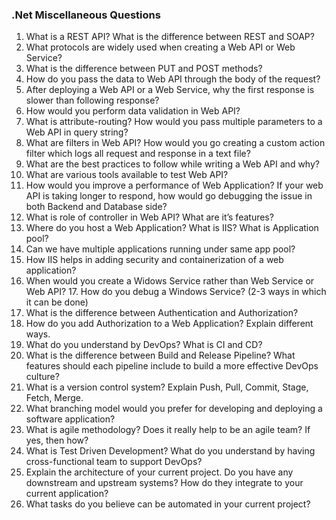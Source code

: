 ### .Net Miscellaneous Questions

1. What is a REST API? What is the difference between REST and SOAP?  
2. What protocols are widely used when creating a Web API or Web Service? 
3. What is the difference between PUT and POST methods? 
4. How do you pass the data to Web API through the body of the request? 
5. After deploying a Web API or a Web Service, why the first response is slower than following response? 
6. How would you perform data validation in Web API? 
7. What is attribute-routing? How would you pass multiple parameters to a Web API in query string? 
8. What are filters in Web API? How would you go creating a custom action filter which logs all request and response in a text file? 
9. What are the best practices to follow while writing a Web API and why? 
10. What are various tools available to test Web API? 
11. How would you improve a performance of Web Application? If your web API is taking longer to respond, how would go debugging the issue in both Backend and Database side? 
12. What is role of controller in Web API? What are it’s features? 
13. Where do you host a Web Application? What is IIS? What is Application pool? 
14. Can we have multiple applications running under same app pool? 
15. How IIS helps in adding security and containerization of a web application? 
16. When would you create a Widows Service rather than Web Service or Web API? 17. How do you debug a Windows Service? (2-3 ways in which it can be done) 
18. What is the difference between Authentication and Authorization? 
19. How do you add Authorization to a Web Application? Explain different ways. 
20. What do you understand by DevOps? What is CI and CD? 
21. What is the difference between Build and Release Pipeline? What features should each pipeline include to build a more effective DevOps culture? 
22. What is a version control system? Explain Push, Pull, Commit, Stage, Fetch, Merge. 
23. What branching model would you prefer for developing and deploying a software application? 
24. What is agile methodology? Does it really help to be an agile team? If yes, then how? 
25. What is Test Driven Development? What do you understand by having cross-functional team to support DevOps?  
26. Explain the architecture of your current project. Do you have any downstream and upstream systems? How do they integrate to your current application? 
27. What tasks do you believe can be automated in your current project?